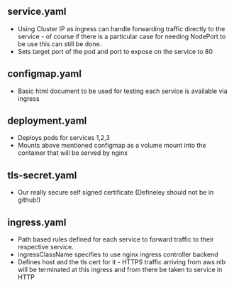 ## service.yaml
- Using Cluster IP as ingress can handle forwarding traffic directly to the service - of course if there is a particular case for needing NodePort to be use this can still be done.
- Sets target port of the pod and port to expose on the service to 80

## configmap.yaml
- Basic html document to be used for testing each service is available via ingress

## deployment.yaml
- Deploys pods for services 1,2,3
- Mounts above mentioned configmap as a volume mount into the container that will be served by nginx

## tls-secret.yaml
- Our really secure self signed certificate (Defineley should not be in github!)

## ingress.yaml
- Path based rules defined for each service to forward traffic to their respective service.
- ingressClassName specifies to use nginx ingress controller backend
- Defines host and the tls cert for it - HTTPS traffic arriving from aws nlb will be terminated at this ingress and from there be taken to service in HTTP

